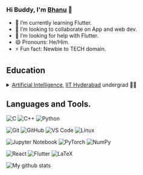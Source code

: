 ### Hi Buddy, I'm <a href="https://github.com/White-Devil09">Bhanu</a> 👋

- 🌱 I’m currently learning Flutter.
- 👯 I’m looking to collaborate on App and web dev.
- 🤔 I’m looking for help with Flutter.
- 😄 Pronouns: He/Him.
- ⚡ Fun fact: Newbie to TECH domain.

##  Education

<details>
  <summary> <a href="https://ai.iith.ac.in/">Artificial Intelligence</a>, <a href="https://iith.ac.in/">IIT Hyderabad</a> undergrad 👨‍🎓</summary>
<ul>
  <li>Bachelor of Technology in Artificial Intelligence. (2021 - 2025)</li>
</ul>
</details>

## Languages  and Tools.

![C](https://img.shields.io/badge/C-00599C?style=for-the-badge&logo=c&logoColor=white)
![C++](https://img.shields.io/badge/C%2B%2B-00599C?style=for-the-badge&logo=c%2B%2B&logoColor=white)
![Python](https://img.shields.io/badge/Python-3776AB?style=for-the-badge&logo=python&logoColor=white)

![Git](https://img.shields.io/badge/-Git-F05032?style=for-the-badge&logo=git&logoColor=white)
![GitHub](https://img.shields.io/badge/-GitHub-181717?style=for-the-badge&logo=github)
![VS Code](https://img.shields.io/badge/-VS%20Code-007ACC?style=for-the-badge&logo=visual-studio-code)
![Linux](https://img.shields.io/badge/Linux-FCC624?style=for-the-badge&logo=linux&logoColor=black)

![Jupyter Notebook](https://img.shields.io/badge/jupyter-%23FA0F00.svg?style=for-the-badge&logo=jupyter&logoColor=white)
![PyTorch](https://img.shields.io/badge/PyTorch-%23EE4C2C.svg?style=for-the-badge&logo=PyTorch&logoColor=white)
![NumPy](https://img.shields.io/badge/numpy-%23013243.svg?style=for-the-badge&logo=numpy&logoColor=white)

![React](https://img.shields.io/badge/react-%2320232a.svg?style=for-the-badge&logo=react&logoColor=%2361DAFB)
![Flutter](https://img.shields.io/badge/flutter-%23FA0F00.svg?style=for-the-badge&logo=flutter&logoColor=%2361DAFA)
![LaTeX](https://img.shields.io/badge/latex-%23008080.svg?style=for-the-badge&logo=latex&logoColor=white)


![My github stats](https://github-readme-stats.vercel.app/api?username=White-Devil09&show_icons=true&theme=radical)


